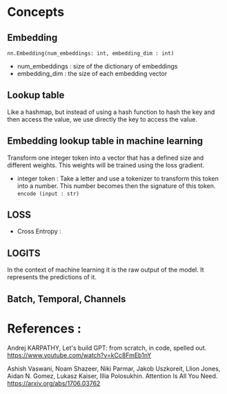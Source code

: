 # Concepts

## Embedding
``` nn.Embedding(num_embeddings: int, embedding_dim : int) ```  
* num_embeddings : size of the dictionary of embeddings  
* embedding_dim : the size of each embedding vector  

## Lookup table  
Like a hashmap, but instead of using a hash function to hash the key and then access the value, we use directly the key to access the value.  

## Embedding lookup table in machine learning
Transform one integer token into a vector that has a defined size and different weights. This weights will be trained using the loss gradient.

* integer token : Take a letter and use a tokenizer to transform this token into a number. This number becomes then the signature of this token.
``` encode (input : str) ```  

## LOSS
* Cross Entropy : 

## LOGITS
In the context of machine learning it is the raw output of the model. It represents the predictions of it.

## Batch, Temporal, Channels

# References :  
Andrej KARPATHY, Let's build GPT: from scratch, in code, spelled out. https://www.youtube.com/watch?v=kCc8FmEb1nY  

Ashish Vaswani, Noam Shazeer, Niki Parmar, Jakob Uszkoreit, Llion Jones, Aidan N. Gomez, Lukasz Kaiser, Illia Polosukhin. Attention Is All You Need. https://arxiv.org/abs/1706.03762  